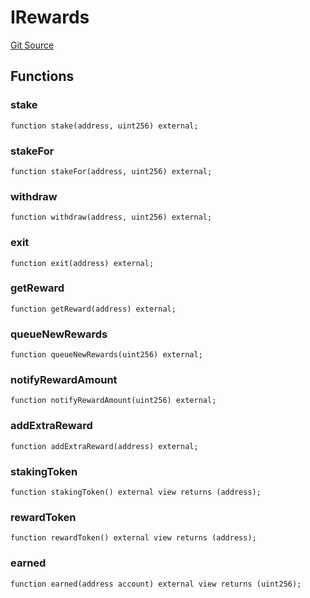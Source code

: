 # IRewards
[Git Source](https://github.com/larrythecucumber321/protocol/blob/3222eb21fbb20ddd3d3fa2233072dfa96ea3e340/contracts/plugins/assets/convex/vendor/ConvexInterfaces.sol)


## Functions
### stake


```solidity
function stake(address, uint256) external;
```

### stakeFor


```solidity
function stakeFor(address, uint256) external;
```

### withdraw


```solidity
function withdraw(address, uint256) external;
```

### exit


```solidity
function exit(address) external;
```

### getReward


```solidity
function getReward(address) external;
```

### queueNewRewards


```solidity
function queueNewRewards(uint256) external;
```

### notifyRewardAmount


```solidity
function notifyRewardAmount(uint256) external;
```

### addExtraReward


```solidity
function addExtraReward(address) external;
```

### stakingToken


```solidity
function stakingToken() external view returns (address);
```

### rewardToken


```solidity
function rewardToken() external view returns (address);
```

### earned


```solidity
function earned(address account) external view returns (uint256);
```

